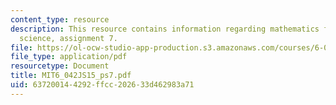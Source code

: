 ```yaml
---
content_type: resource
description: This resource contains information regarding mathematics for computer
  science, assignment 7.
file: https://ol-ocw-studio-app-production.s3.amazonaws.com/courses/6-042j-mathematics-for-computer-science-spring-2015/637200144292ffcc202633d462983a71_MIT6_042JS15_ps7.pdf
file_type: application/pdf
resourcetype: Document
title: MIT6_042JS15_ps7.pdf
uid: 63720014-4292-ffcc-2026-33d462983a71
---
```

